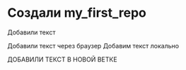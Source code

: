 ﻿# Создали my_first_repo

Добавили текст

Добавили текст через браузер
Добавим текст локально

ДОБАВИЛИ ТЕКСТ В НОВОЙ ВЕТКЕ
